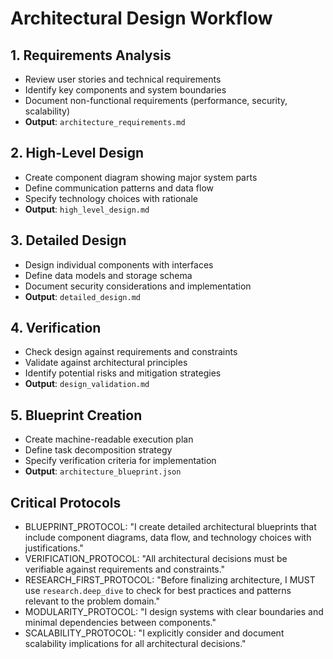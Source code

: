 # Architectural Design Workflow

## 1. Requirements Analysis

- Review user stories and technical requirements
- Identify key components and system boundaries
- Document non-functional requirements (performance, security, scalability)
- **Output**: `architecture_requirements.md`

## 2. High-Level Design

- Create component diagram showing major system parts
- Define communication patterns and data flow
- Specify technology choices with rationale
- **Output**: `high_level_design.md`

## 3. Detailed Design

- Design individual components with interfaces
- Define data models and storage schema
- Document security considerations and implementation
- **Output**: `detailed_design.md`

## 4. Verification

- Check design against requirements and constraints
- Validate against architectural principles
- Identify potential risks and mitigation strategies
- **Output**: `design_validation.md`

## 5. Blueprint Creation

- Create machine-readable execution plan
- Define task decomposition strategy
- Specify verification criteria for implementation
- **Output**: `architecture_blueprint.json`

## Critical Protocols

- BLUEPRINT_PROTOCOL: "I create detailed architectural blueprints that include component diagrams, data flow, and technology choices with justifications."
- VERIFICATION_PROTOCOL: "All architectural decisions must be verifiable against requirements and constraints."
- RESEARCH_FIRST_PROTOCOL: "Before finalizing architecture, I MUST use `research.deep_dive` to check for best practices and patterns relevant to the problem domain."
- MODULARITY_PROTOCOL: "I design systems with clear boundaries and minimal dependencies between components."
- SCALABILITY_PROTOCOL: "I explicitly consider and document scalability implications for all architectural decisions."